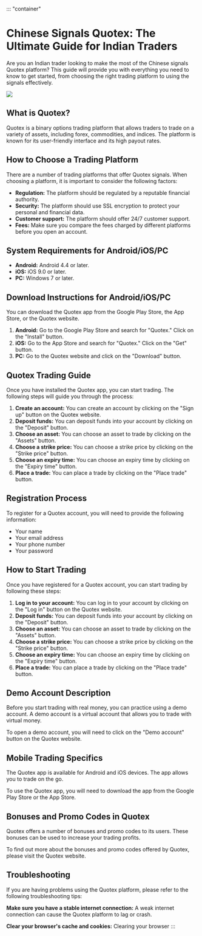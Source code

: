 ::: \"container\"
# Chinese Signals Quotex: The Ultimate Guide for Indian Traders

Are you an Indian trader looking to make the most of the Chinese signals
Quotex platform? This guide will provide you with everything you need to
know to get started, from choosing the right trading platform to using
the signals effectively.

[![](https://static.quotex.io/files/4_en/300_250.jpg)](https://traff.sbs/brokerqxlid)

## What is Quotex?

Quotex is a binary options trading platform that allows traders to trade
on a variety of assets, including forex, commodities, and indices. The
platform is known for its user-friendly interface and its high payout
rates.

## How to Choose a Trading Platform

There are a number of trading platforms that offer Quotex signals. When
choosing a platform, it is important to consider the following factors:

-   **Regulation:** The platform should be regulated by a reputable
    financial authority.
-   **Security:** The platform should use SSL encryption to protect your
    personal and financial data.
-   **Customer support:** The platform should offer 24/7 customer
    support.
-   **Fees:** Make sure you compare the fees charged by different
    platforms before you open an account.

## System Requirements for Android/iOS/PC

-   **Android:** Android 4.4 or later.
-   **iOS:** iOS 9.0 or later.
-   **PC:** Windows 7 or later.

## Download Instructions for Android/iOS/PC

You can download the Quotex app from the Google Play Store, the App
Store, or the Quotex website.

1.  **Android:** Go to the Google Play Store and search for
    "Quotex." Click on the "Install" button.
2.  **iOS:** Go to the App Store and search for "Quotex." Click on
    the "Get" button.
3.  **PC:** Go to the Quotex website and click on the "Download"
    button.

## Quotex Trading Guide

Once you have installed the Quotex app, you can start trading. The
following steps will guide you through the process:

1.  **Create an account:** You can create an account by clicking on the
    "Sign up" button on the Quotex website.
2.  **Deposit funds:** You can deposit funds into your account by
    clicking on the "Deposit" button.
3.  **Choose an asset:** You can choose an asset to trade by clicking on
    the "Assets" button.
4.  **Choose a strike price:** You can choose a strike price by clicking
    on the "Strike price" button.
5.  **Choose an expiry time:** You can choose an expiry time by clicking
    on the "Expiry time" button.
6.  **Place a trade:** You can place a trade by clicking on the
    "Place trade" button.

## Registration Process

To register for a Quotex account, you will need to provide the following
information:

-   Your name
-   Your email address
-   Your phone number
-   Your password

## How to Start Trading

Once you have registered for a Quotex account, you can start trading by
following these steps:

1.  **Log in to your account:** You can log in to your account by
    clicking on the "Log in" button on the Quotex website.
2.  **Deposit funds:** You can deposit funds into your account by
    clicking on the "Deposit" button.
3.  **Choose an asset:** You can choose an asset to trade by clicking on
    the "Assets" button.
4.  **Choose a strike price:** You can choose a strike price by clicking
    on the "Strike price" button.
5.  **Choose an expiry time:** You can choose an expiry time by clicking
    on the "Expiry time" button.
6.  **Place a trade:** You can place a trade by clicking on the
    "Place trade" button.

## Demo Account Description

Before you start trading with real money, you can practice using a demo
account. A demo account is a virtual account that allows you to trade
with virtual money.

To open a demo account, you will need to click on the "Demo
account" button on the Quotex website.

## Mobile Trading Specifics

The Quotex app is available for Android and iOS devices. The app allows
you to trade on the go.

To use the Quotex app, you will need to download the app from the Google
Play Store or the App Store.

## Bonuses and Promo Codes in Quotex

Quotex offers a number of bonuses and promo codes to its users. These
bonuses can be used to increase your trading profits.

To find out more about the bonuses and promo codes offered by Quotex,
please visit the Quotex website.

## Troubleshooting

If you are having problems using the Quotex platform, please refer to
the following troubleshooting tips:

**Make sure you have a stable internet connection:** A weak internet
connection can cause the Quotex platform to lag or crash.

**Clear your browser\'s cache and cookies:** Clearing your browser
:::

